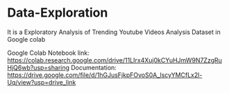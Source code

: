 # Data-Exploration
It is a Exploratory Analysis of Trending Youtube Videos Analysis Dataset in Google colab


Google Colab Notebook link: https://colab.research.google.com/drive/11LIrx4Xuj0kCYuHJmW9N7ZzgRuHjQ6wb?usp=sharing
Documentation: https://drive.google.com/file/d/1hGJusFjkpFOvoS0A_lscyYMCfLx2l-Uq/view?usp=drive_link
